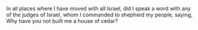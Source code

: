 In all places where I have moved with all Israel, did I speak a word with any of the judges of Israel, whom I commanded to shepherd my people, saying, Why have you not built me a house of cedar?
